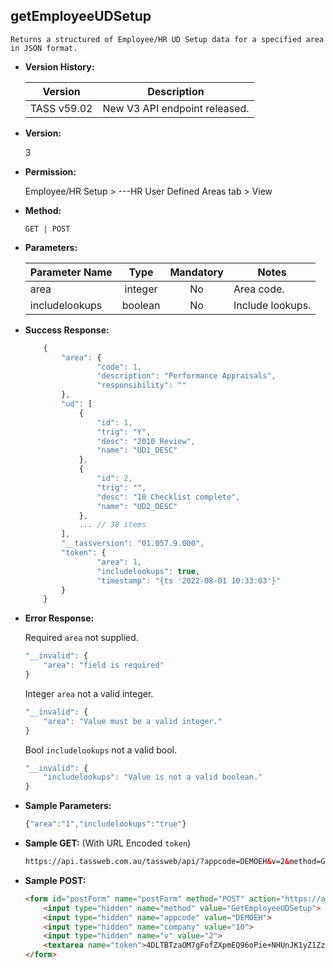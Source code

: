 **getEmployeeUDSetup**
----
	Returns a structured of Employee/HR UD Setup data for a specified area in JSON format.
	
* **Version History:**

    Version | Description
    --- | --- |
    TASS v59.02 | New V3 API endpoint released.

* **Version:**

    3

* **Permission:**

    Employee/HR Setup > ---HR User Defined Areas tab > View

* **Method:**

	`GET | POST`

*  **Parameters:**

    Parameter Name | Type | Mandatory | Notes
    --- | :---: | :---: | --- |
    area | integer | No | Area code.
    includelookups | boolean | No | Include lookups.
    
* **Success Response:**

    ```javascript
		{
			"area": {
					"code": 1,
					"description": "Performance Appraisals",
					"responsibility": ""
			},
			"ud": [
				{
					"id": 1,
					"trig": "Y",
					"desc": "2010 Review",
					"name": "UD1_DESC"
				},
				{
					"id": 2,
					"trig": "",
					"desc": "10 Checklist complete",
					"name": "UD2_DESC"
				},
				... // 38 items
			],
			"__tassversion": "01.057.9.000",
			"token": {
					"area": 1,
					"includelookups": true,
					"timestamp": "{ts '2022-08-01 10:33:03'}"
			}
		}
    ```
 
* **Error Response:**

    Required `area` not supplied.
	```javascript
	"__invalid": {
		"area": "field is required"
	}
	```

	Integer `area` not a valid integer.
	```javascript
	"__invalid": {
		"area": "Value must be a valid integer."
	}
	```
	
	Bool `includelookups` not a valid bool.
	```javascript
	"__invalid": {
		"includelookups": "Value is not a valid boolean."
	}
	```
    
* **Sample Parameters:**

	```javascript
	{"area":"1","includelookups":"true"}
	```

* **Sample GET:** (With URL Encoded `token`)

	```HTML
	https://api.tassweb.com.au/tassweb/api/?appcode=DEMOEH&v=2&method=GetEmployeeUDSetup&token=4DLTBTzaOM7gFofZXpmEQ96oPie%2BNHUnJK1yZ1ZzQ%2Bv%2Bp5M7d8Xs4uvKdS3%2FUCrs&company=10
	```
  
* **Sample POST:**

	```HTML
	<form id="postForm" name="postForm" method="POST" action="https://api.tassweb.com.au/tassweb/api/">
		<input type="hidden" name="method" value="GetEmployeeUDSetup">
		<input type="hidden" name="appcode" value="DEMOEH">
		<input type="hidden" name="company" value="10">
		<input type="hidden" name="v" value="2">
		<textarea name="token">4DLTBTzaOM7gFofZXpmEQ96oPie+NHUnJK1yZ1ZzQ+v+p5M7d8Xs4uvKdS3UCrs</textarea>
	</form>
	```
